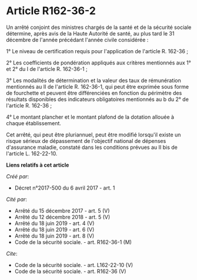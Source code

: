 # Article R162-36-2

Un arrêté conjoint des ministres chargés de la santé et de la sécurité sociale détermine, après avis de la Haute Autorité de
santé, au plus tard le 31 décembre de l'année précédant l'année civile considérée : 

1° Le niveau de certification requis pour l'application de l'article R. 162-36 ; 

2° Les coefficients de pondération appliqués aux critères mentionnés aux 1° et 2° du I de l'article R. 162-36-1 ; 

3° Les modalités de détermination et la valeur des taux de rémunération mentionnés au II de l'article R. 162-36-1, qui peut
être exprimée sous forme de fourchette et peuvent être différenciées en fonction du périmètre des résultats disponibles des
indicateurs obligatoires mentionnés au b du 2° de l'article R. 162-36 ; 

4° Le montant plancher et le montant plafond de la dotation allouée à chaque établissement. 

Cet arrêté, qui peut être pluriannuel, peut être modifié lorsqu'il existe un risque sérieux de dépassement de l'objectif
national de dépenses d'assurance maladie, constaté dans les conditions prévues au II bis de l'article L. 162-22-10.

**Liens relatifs à cet article**

_Créé par_:

  - Décret n°2017-500 du 6 avril 2017 - art. 1

_Cité par_:

  - Arrêté du 15 décembre 2017 - art. 5 (V)
  - Arrêté du 12 décembre 2018 - art. 5 (V)
  - Arrêté du 18 juin 2019 - art. 4 (V)
  - Arrêté du 18 juin 2019 - art. 6 (V)
  - Arrêté du 18 juin 2019 - art. 8 (V)
  - Code de la sécurité sociale. - art. R162-36-1 (M)

_Cite_:

  - Code de la sécurité sociale. - art. L162-22-10 (V)
  - Code de la sécurité sociale. - art. R162-36 (V)
